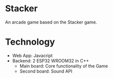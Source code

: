 # Stacker
An arcade game based on the Stacker game.

# Technology
- Web App: Javacript
- Backend: 2 ESP32 WROOM32 in C++
  - Main board: Core functionality of the Game
  - Second board: Sound API

